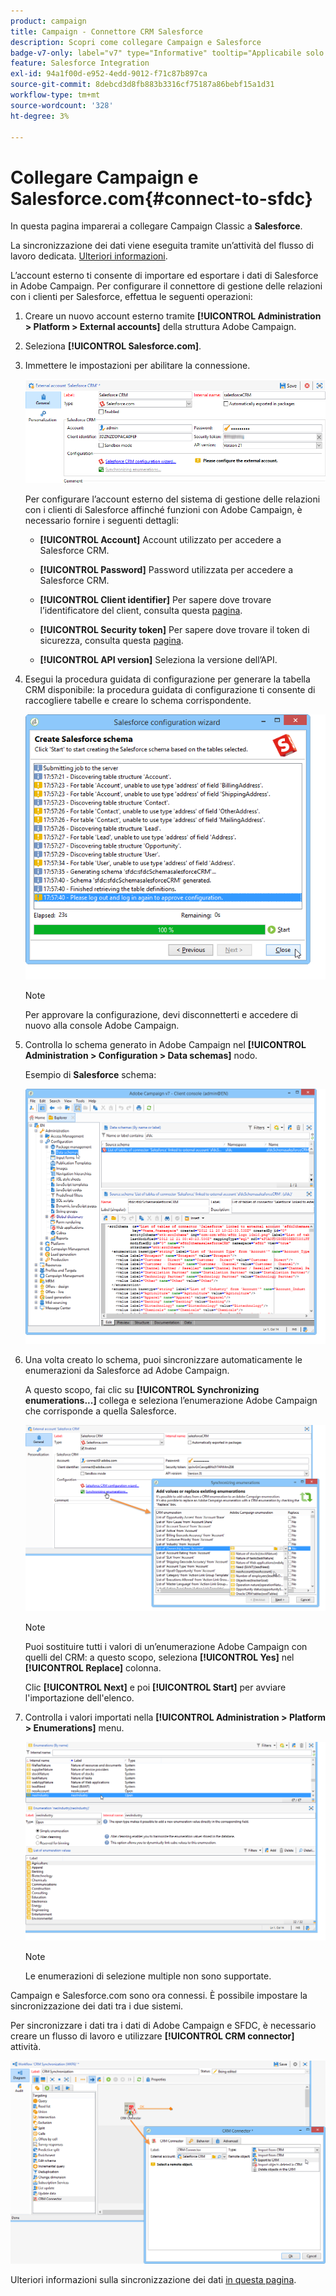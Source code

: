```yaml
---
product: campaign
title: Campaign - Connettore CRM Salesforce
description: Scopri come collegare Campaign e Salesforce
badge-v7-only: label="v7" type="Informative" tooltip="Applicabile solo a Campaign Classic v7"
feature: Salesforce Integration
exl-id: 94a1f00d-e952-4edd-9012-f71c87b897ca
source-git-commit: 8debcd3d8fb883b3316cf75187a86bebf15a1d31
workflow-type: tm+mt
source-wordcount: '328'
ht-degree: 3%

---
```


# Collegare Campaign e Salesforce.com{#connect-to-sfdc}



In questa pagina imparerai a collegare Campaign Classic a **Salesforce**.

La sincronizzazione dei dati viene eseguita tramite un’attività del flusso di lavoro dedicata. [Ulteriori informazioni](../../platform/using/crm-data-sync.md).


L’account esterno ti consente di importare ed esportare i dati di Salesforce in Adobe Campaign.
Per configurare il connettore di gestione delle relazioni con i clienti per Salesforce, effettua le seguenti operazioni:

1. Creare un nuovo account esterno tramite **[!UICONTROL Administration > Platform > External accounts]** della struttura Adobe Campaign.
1. Seleziona **[!UICONTROL Salesforce.com]**.
1. Immettere le impostazioni per abilitare la connessione.

   ![](assets/ext_account_17.png)

   Per configurare l’account esterno del sistema di gestione delle relazioni con i clienti di Salesforce affinché funzioni con Adobe Campaign, è necessario fornire i seguenti dettagli:

   * **[!UICONTROL Account]**
Account utilizzato per accedere a Salesforce CRM.

   * **[!UICONTROL Password]**
Password utilizzata per accedere a Salesforce CRM.

   * **[!UICONTROL Client identifier]**
Per sapere dove trovare l’identificatore del client, consulta questa [pagina](https://help.salesforce.com/articleView?id=000205876&amp;type=1).

   * **[!UICONTROL Security token]**
Per sapere dove trovare il token di sicurezza, consulta questa [pagina](https://help.salesforce.com/articleView?id=000205876&amp;type=1).

   * **[!UICONTROL API version]**
Seleziona la versione dell’API.
1. Esegui la procedura guidata di configurazione per generare la tabella CRM disponibile: la procedura guidata di configurazione ti consente di raccogliere tabelle e creare lo schema corrispondente.

   ![](assets/crm_connectors_sfdc_launch.png)

   >[!NOTE]
   >
   >Per approvare la configurazione, devi disconnetterti e accedere di nuovo alla console Adobe Campaign.

1. Controlla lo schema generato in Adobe Campaign nel **[!UICONTROL Administration > Configuration > Data schemas]** nodo.

   Esempio di **Salesforce** schema:

   ![](assets/crm_connectors_sfdc_table.png)

1. Una volta creato lo schema, puoi sincronizzare automaticamente le enumerazioni da Salesforce ad Adobe Campaign.

   A questo scopo, fai clic su **[!UICONTROL Synchronizing enumerations...]** collega e seleziona l’enumerazione Adobe Campaign che corrisponde a quella Salesforce.



   ![](assets/crm_connectors_sfdc_enum.png)

   >[!NOTE]
   >
   >Puoi sostituire tutti i valori di un’enumerazione Adobe Campaign con quelli del CRM: a questo scopo, seleziona **[!UICONTROL Yes]** nel **[!UICONTROL Replace]** colonna.


   Clic **[!UICONTROL Next]** e poi **[!UICONTROL Start]** per avviare l&#39;importazione dell&#39;elenco.

1. Controlla i valori importati nella **[!UICONTROL Administration > Platform > Enumerations]** menu.

   ![](assets/crm_connectors_sfdc_exe.png)

   >[!NOTE]
   >
   > Le enumerazioni di selezione multiple non sono supportate.

Campaign e Salesforce.com sono ora connessi. È possibile impostare la sincronizzazione dei dati tra i due sistemi.

Per sincronizzare i dati tra i dati di Adobe Campaign e SFDC, è necessario creare un flusso di lavoro e utilizzare **[!UICONTROL CRM connector]** attività.

![](assets/crm_connectors_sfdc_wf.png)

Ulteriori informazioni sulla sincronizzazione dei dati [in questa pagina](../../platform/using/crm-data-sync.md).
